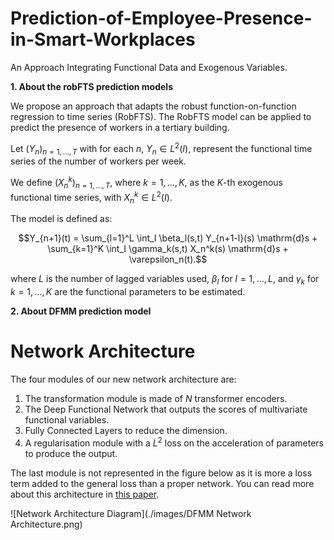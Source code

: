 # Prediction-of-Employee-Presence-in-Smart-Workplaces
An Approach Integrating Functional Data and Exogenous Variables.

**1. About the robFTS prediction models**

We propose an approach that adapts the robust function-on-function regression to time series (RobFTS). 
The RobFTS model can be applied to predict the presence of workers in a tertiary building.

Let $\left(Y_n\right)_{n=1,\ldots,T}$ with for each $n$, $Y_n \in L^2(I)$, represent the functional time series of the number of workers per week.

We define $\left(X^k_n\right)_{n=1,\ldots,T}$, where $k=1,\ldots,K$, as the $K$-th exogenous functional time series, with $X^k_n \in L^2(I)$.

The model is defined as:

```math
Y_{n+1}(t) = \sum_{l=1}^L \int_I \beta_l(s,t) Y_{n+1-l}(s) \mathrm{d}s 
           + \sum_{k=1}^K \int_I \gamma_k(s,t) X_n^k(s) \mathrm{d}s + \varepsilon_n(t).
```

where $L$ is the number of lagged variables used, $\beta_l$ for $l=1,\ldots,L$, and $\gamma_k$ for $k=1,\ldots,K$ are the functional parameters to be estimated.

**2. About DFMM prediction model**

# Network Architecture

The four modules of our new network architecture are:

1. The transformation module is made of $N$ transformer encoders.
2. The Deep Functional Network that outputs the scores of multivariate functional variables.
3. Fully Connected Layers to reduce the dimension.
4. A regularisation module with a $L^2$ loss on the acceleration of parameters to produce the output.

The last module is not represented in the figure below as it is more a loss term added to the general loss than a proper network. You can read more about this architecture in [this paper](https://arxiv.org/abs/2106.10414).


![Network Architecture Diagram](./images/DFMM Network Architecture.png)
